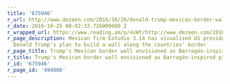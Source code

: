 ```yaml
---
title: '675946'
r_url: http://www.dezeen.com/2016/10/20/donald-trump-mexican-border-wall-envisioned-barragan-inspired-pink-barrier-estudio-314/
r_date: 2016-10-25 00:02:33.726000000 Z
r_wrapped_url: https://www.reading.am/p/4sWf/http://www.dezeen.com/2016/10/20/donald-trump-mexican-border-wall-envisioned-barragan-inspired-pink-barrier-estudio-314/
r_page_description: Mexican firm Estudio 3.14 has visualised US presidential candidate
  Donald Trump's plan to build a wall along the countries' border
r_page_title: Trump's Mexican border wall envisioned as Barragán-inspired pink barrier
r_title: Trump's Mexican border wall envisioned as Barragán-inspired pink barrier
r_id: '675946'
r_page_id: '494806'
---
```



